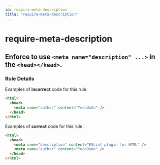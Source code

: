 ```yaml
---
id: require-meta-description
title: "require-meta-description"
---
```


# require-meta-description

## Enforce to use `<meta name="description" ...>` in the `<head></head>`.

### Rule Details

Examples of **incorrect** code for this rule:

```html
<html>
  <head>
    <meta name="author" content="YeonJuAn" />
  </head>
</html>
```

Examples of **correct** code for this rule:

```html
<html>
  <head>
    <meta name="description" content="ESLint plugin for HTML" />
    <meta name="author" content="YeonJuAn" />
  </head>
</html>
```
